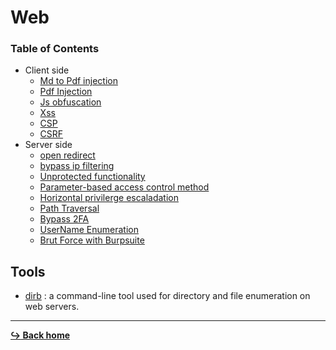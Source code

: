 # Web

### Table of Contents

- Client side
	- [Md to Pdf injection](/web/md-to-pdf-injection.md)
	- [Pdf Injection](/web/pdf-injection.md)
	- [Js obfuscation](/language/java-script/js-obfuscation.md)
	- [Xss](/web/xss.md)
	- [CSP](/web/csp.md)
	- [CSRF](/web/csrf.md)
- Server side
	- [open redirect](/web/open-Redirect.md)
	- [bypass ip filtering](/web/bypasse-ip-filtering.md)
	- [Unprotected functionality](/web/access-control.md#unprotected-functionality)
	- [Parameter-based access control method](/web/access-control.md#parameter-based-access-control-method)
	- [Horizontal privilerge escaladation](/web/access-control.md#horizontal-privilerge-escaladation)
	- [Path Traversal](/web/path-traversal.md)
	- [Bypass 2FA](/web/authentification.md#bypass-2fa-two-factor-authentification)
	- [UserName Enumeration](/web/authentification.md#username-enumeration)
    - [Brut Force with Burpsuite](/tools/burpsuite/brutforce.md)

## Tools 

- [dirb](/tools/dirb.md) : a command-line tool used for directory and file enumeration on web servers.

---

[**:arrow_right_hook: Back home**](/README.md)
